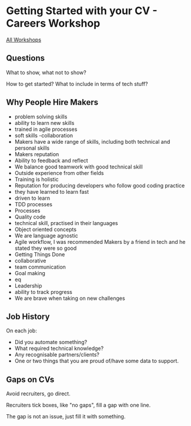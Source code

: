# Getting Started with your CV - Careers Workshop

[All Workshops](README.md)

## Questions

What to show, what not to show?

How to get started? What to include in terms of tech stuff?

## Why People Hire Makers

- problem solving skills
- ability to learn new skills
- trained in agile processes
- soft skills -collaboration
- Makers have a wide range of skills, including both technical and personal skills
- Makers reputation
- Ability to feedback and reflect
- We balance good teamwork with good technical skill
- Outside experience from other fields
- Training is holistic
- Reputation for producing developers who follow good coding practice
- they have learned to learn fast
- driven to learn
- TDD processes
- Processes
- Quality code
- technical skill, practised in their languages
- Object oriented concepts
- We are language agnostic
- Agile workflow, I was recommended Makers by a friend in tech and he stated they were so good
- Getting Things Done
- collaborative
- team communication
- Goal making
- eq
- Leadership
- ability to track progress
- We are brave when taking on new challenges

## Job History

On each job:

- Did you automate something?
- What required technical knowledge?
- Any recognisable partners/clients?
- One or two things that you are proud of/have some data to support.

## Gaps on CVs

Avoid recruiters, go direct.

Recruiters tick boxes, like "no gaps", fill a gap with one line.

The gap is not an issue, just fill it with something.
